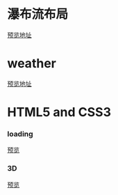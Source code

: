 # 瀑布流布局
[预览地址](http://xie-xuan.top/waterfull/waterfull.html)

#  weather

[预览地址](https://morganxie.github.io/Demos/weather/index.html)

# HTML5 and CSS3
### loading

[预览](http://xie-xuan.top/HTML5%20and%20CSS3/)


### 3D

[预览](http://xie-xuan.top/HTML5%20and%20CSS3/3D.html)